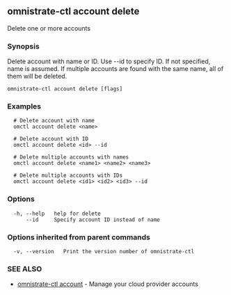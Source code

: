 ## omnistrate-ctl account delete

Delete one or more accounts

### Synopsis

Delete account with name or ID. Use --id to specify ID. If not specified, name is assumed. If multiple accounts are found with the same name, all of them will be deleted.

```
omnistrate-ctl account delete [flags]
```

### Examples

```
  # Delete account with name
  omctl account delete <name>

  # Delete account with ID
  omctl account delete <id> --id

  # Delete multiple accounts with names
  omctl account delete <name1> <name2> <name3>

  # Delete multiple accounts with IDs
  omctl account delete <id1> <id2> <id3> --id
```

### Options

```
  -h, --help   help for delete
      --id     Specify account ID instead of name
```

### Options inherited from parent commands

```
  -v, --version   Print the version number of omnistrate-ctl
```

### SEE ALSO

* [omnistrate-ctl account](omnistrate-ctl_account.md)	 - Manage your cloud provider accounts

